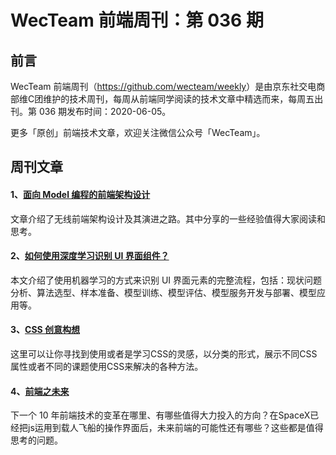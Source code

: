 # WecTeam 前端周刊：第 036 期

## 前言

WecTeam 前端周刊（<https://github.com/wecteam/weekly>）是由京东社交电商部维C团维护的技术周刊，每周从前端同学阅读的技术文章中精选而来，每周五出刊。第 036 期发布时间：2020-06-05。

更多「原创」前端技术文章，欢迎关注微信公众号「WecTeam」。

## 周刊文章

#### 1、[面向 Model 编程的前端架构设计](https://mp.weixin.qq.com/s/g4hnfirDmyeuXAdEt-zk9w)

文章介绍了无线前端架构设计及其演进之路。其中分享的一些经验值得大家阅读和思考。

#### 2、[如何使用深度学习识别 UI 界面组件？](https://mp.weixin.qq.com/s/bE__yI4sarbaJnYTBc414g)

本文介绍了使用机器学习的方式来识别 UI 界面元素的完整流程，包括：现状问题分析、算法选型、样本准备、模型训练、模型评估、模型服务开发与部署、模型应用等。

#### 3、[CSS 创意构想](https://segmentfault.com/a/1190000022789575)

这里可以让你寻找到使用或者是学习CSS的灵感，以分类的形式，展示不同CSS属性或者不同的课题使用CSS来解决的各种方法。

#### 4、[前端之未来](https://mp.weixin.qq.com/s/Y94UZ_AOK3HoVh9GJPYEjw)

下一个 10 年前端技术的变革在哪里、有哪些值得大力投入的方向？在SpaceX已经把js运用到载人飞船的操作界面后，未来前端的可能性还有哪些？这些都是值得思考的问题。

